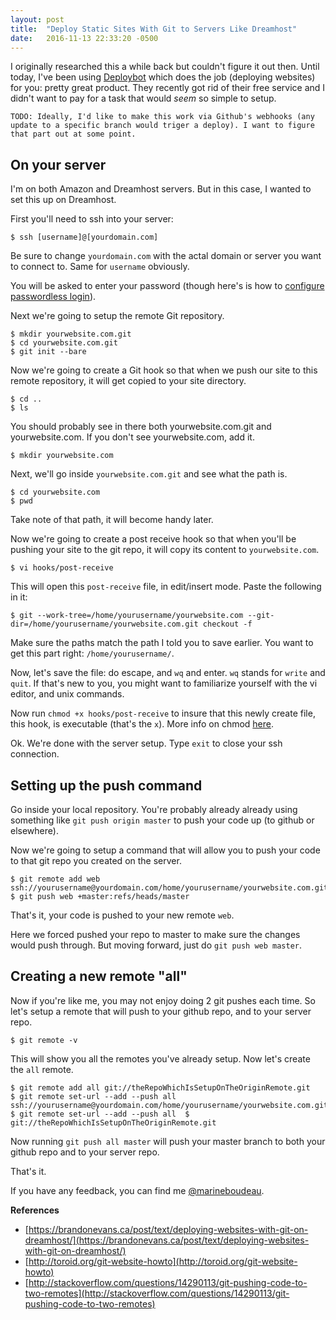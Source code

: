 ```yaml
---
layout: post
title:  "Deploy Static Sites With Git to Servers Like Dreamhost"
date:   2016-11-13 22:33:20 -0500
---
```


I originally researched this a while back but couldn't figure it out then. Until today, I've been using [Deploybot](https://deploybot.com/) which does the job (deploying websites) for you: pretty great product. They recently got rid of their free service and I didn't want to pay for a task that would *seem* so simple to setup.

```
TODO: Ideally, I'd like to make this work via Github's webhooks (any update to a specific branch would triger a deploy). I want to figure that part out at some point. 
```

## On your server
I'm on both Amazon and Dreamhost servers. But in this case, I wanted to set this up on Dreamhost. 

First you'll need to ssh into your server: 

```
$ ssh [username]@[yourdomain.com] 
```

Be sure to change `yourdomain.com` with the actal domain or server you want to connect to. Same for `username` obviously. 

You will be asked to enter your password (though here's is how to [configure passwordless login](https://help.dreamhost.com/hc/en-us/articles/216499537-How-to-configure-passwordless-login-in-Mac-OS-X-and-Linux)). 

Next we're going to setup the remote Git repository. 

```
$ mkdir yourwebsite.com.git
$ cd yourwebsite.com.git
$ git init --bare
```

Now we're going to create a Git hook so that when we push our site to this remote repository, it will get copied to your site directory.

```
$ cd ..
$ ls
```

You should probably see in there both yourwebsite.com.git and yourwebsite.com. If you don't see yourwebsite.com, add it. 

```
$ mkdir yourwebsite.com
```

Next, we'll go inside `yourwebsite.com.git` and see what the path is. 

```
$ cd yourwebsite.com
$ pwd
```

Take note of that path, it will become handy later.

Now we're going to create a post receive hook so that when you'll be pushing your site to the git repo, it will copy its content to `yourwebsite.com`. 

```
$ vi hooks/post-receive
```

This will open this `post-receive` file, in edit/insert mode. Paste the following in it:

```
$ git --work-tree=/home/yourusername/yourwebsite.com --git-dir=/home/yourusername/yourwebsite.com.git checkout -f
```

Make sure the paths match the path I told you to save earlier. You want to get this part right: `/home/yourusername/`. 

Now, let's save the file: do escape, and `wq` and enter. `wq` stands for `write` and `quit`. If that's new to you, you might want to familiarize yourself with the vi editor, and unix commands. 

Now run `chmod +x hooks/post-receive` to insure that this newly create file, this hook, is executable (that's the `x`). More info on chmod [here](https://en.wikipedia.org/wiki/Chmod). 

Ok. We're done with the server setup. Type `exit` to close your ssh connection. 

## Setting up the push command

Go inside your local repository. 
You're probably already already using something like `git push origin master` to push your code up (to github or elsewhere). 

Now we're going to setup a command that will allow you to push your code to that git repo you created on the server. 

```
$ git remote add web ssh://yourusername@yourdomain.com/home/yourusername/yourwebsite.com.git
$ git push web +master:refs/heads/master
```

That's it, your code is pushed to your new remote `web`. 

Here we forced pushed your repo to master to make sure the changes would push through. But moving forward, just do `git push web master`. 


## Creating a new remote "all"
Now if you're like me, you may not enjoy doing 2 git pushes each time. So let's setup a remote that will push to your github repo, and to your server repo. 

```
$ git remote -v
```

This will show you all the remotes you've already setup. Now let's create the `all` remote. 

```
$ git remote add all git://theRepoWhichIsSetupOnTheOriginRemote.git
$ git remote set-url --add --push all ssh://yourusername@yourdomain.com/home/yourusername/yourwebsite.com.git
$ git remote set-url --add --push all  $ git://theRepoWhichIsSetupOnTheOriginRemote.git
```

Now running `git push all master` will push your master branch to both your github repo and to your server repo. 

That's it. 

If you have any feedback, you can find me [@marineboudeau](http://twitter.com/marineboudeau). 


**References**

* [https://brandonevans.ca/post/text/deploying-websites-with-git-on-dreamhost/](https://brandonevans.ca/post/text/deploying-websites-with-git-on-dreamhost/)
* [http://toroid.org/git-website-howto](http://toroid.org/git-website-howto)
* [http://stackoverflow.com/questions/14290113/git-pushing-code-to-two-remotes](http://stackoverflow.com/questions/14290113/git-pushing-code-to-two-remotes)
